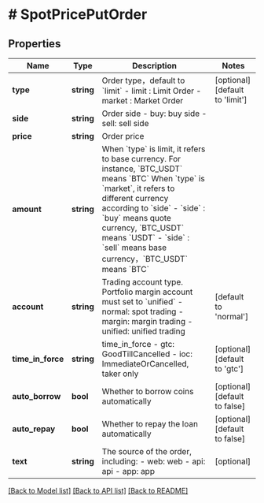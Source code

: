 # # SpotPricePutOrder

## Properties

Name | Type | Description | Notes
------------ | ------------- | ------------- | -------------
**type** | **string** | Order type，default to &#x60;limit&#x60;  - limit : Limit Order - market : Market Order | [optional] [default to 'limit']
**side** | **string** | Order side  - buy: buy side - sell: sell side | 
**price** | **string** | Order price | 
**amount** | **string** | When &#x60;type&#x60; is limit, it refers to base currency.  For instance, &#x60;BTC_USDT&#x60; means &#x60;BTC&#x60;  When &#x60;type&#x60; is &#x60;market&#x60;, it refers to different currency according to &#x60;side&#x60;  - &#x60;side&#x60; : &#x60;buy&#x60; means quote currency, &#x60;BTC_USDT&#x60; means &#x60;USDT&#x60; - &#x60;side&#x60; : &#x60;sell&#x60; means base currency，&#x60;BTC_USDT&#x60; means &#x60;BTC&#x60; | 
**account** | **string** | Trading account type. Portfolio margin account must set to &#x60;unified&#x60;  -normal: spot trading - margin: margin trading - unified: unified trading | [default to 'normal']
**time_in_force** | **string** | time_in_force  - gtc: GoodTillCancelled - ioc: ImmediateOrCancelled, taker only | [optional] [default to 'gtc']
**auto_borrow** | **bool** | Whether to borrow coins automatically | [optional] [default to false]
**auto_repay** | **bool** | Whether to repay the loan automatically | [optional] [default to false]
**text** | **string** | The source of the order, including: - web: web - api: api - app: app | [optional] 

[[Back to Model list]](../../README.md#documentation-for-models) [[Back to API list]](../../README.md#documentation-for-api-endpoints) [[Back to README]](../../README.md)
